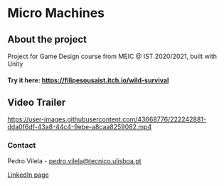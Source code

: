 # Micro Machines

## About the project
Project for Game Design course from MEIC @ IST 2020/2021, built with Unity

#### Try it here: https://filipesousaist.itch.io/wild-survival

## Video Trailer



https://user-images.githubusercontent.com/43668776/222242881-dda0f6df-43a8-44c4-9ebe-a8caa8259082.mp4




### Contact
Pedro Vilela - pedro.vilela@tecnico.ulisboa.pt

<a href="https://www.linkedin.com/in/pedro-a-vilela/">LinkedIn page</a>



